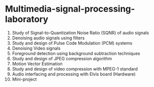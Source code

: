 # Multimedia-signal-processing-laboratory
1. Study of Signal-to-Quantization Noise Ratio (SQNR) of audio signals
2. Denoising audio signals using filters
3. Study and design of Pulse Code Modulation (PCM) systems
4. Denoising Video signals
5. Foreground detection using background subtraction techniques
6. Study and design of JPEG compression algorithm
7. Motion Vector Estimation
8. Study and design of video compression with MPEG-1 standard
9. Audio interfacing and processing with Elvis board (Hardware)
10. Mini-project
